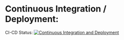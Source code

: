 # Continuous Integration / Deployment:

CI-CD Status: [![Continuous Integration and Deployment](https://github.com/Ziad-kh99/CI-CD-GitHubActions/actions/workflows/ci-ci.yaml/badge.svg)](https://github.com/Ziad-kh99/CI-CD-GitHubActions/actions/workflows/ci-ci.yaml)
